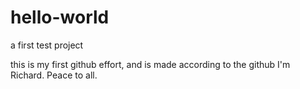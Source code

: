 # hello-world
a first test project

this is my first github effort, and is made according to the github
I'm Richard. Peace to all.
